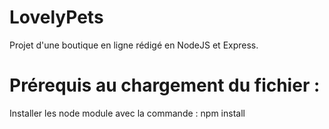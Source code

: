 # LovelyPets
Projet d'une boutique en ligne rédigé en NodeJS et Express.

# Prérequis au chargement du fichier :
Installer les node module avec la commande : npm install
